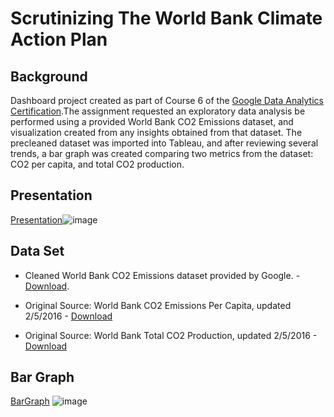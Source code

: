 # Scrutinizing The World Bank Climate Action Plan


## Background

Dashboard project created as part of Course 6 of the [Google Data Analytics Certification](https://grow.google/certificates/data-analytics/#?modal_active=none).The assignment requested an exploratory data analysis be performed using a provided World Bank CO2 Emissions dataset, and visualization created from any insights obtained from that dataset. The precleaned dataset was imported into Tableau, and after reviewing several trends, a bar graph was created comparing two metrics from the dataset: CO2 per capita, and total CO2 production. 

## Presentation

[Presentation](https://youtu.be/XGYeh6eDvbM)![image](https://github.com/cgjohnso/Scrutinizing-The-World-Bank-Climate-Action-Plan/blob/main/PowerpointPresentation5.png)


## Data Set

- Cleaned World Bank CO2 Emissions dataset provided by Google. - [Download](https://github.com/cgjohnso/Is-CO2-per-capita-a-reliable-indicator-of-a-countrys-total-CO2-production/blob/main/CO2-Dataset.xlsx).

- Original Source: World Bank CO2 Emissions Per Capita, updated 2/5/2016 - [Download](http://data.worldbank.org/indicator/EN.ATM.CO2E.PC)

- Original Source: World Bank Total CO2 Production, updated 2/5/2016 - [Download](http://data.worldbank.org/indicator/EN.ATM.CO2E.KT)

## Bar Graph

[BarGraph](https://public.tableau.com/app/profile/chadwick.johnson/viz/IsCO2percapitaareliableindicatorofacountrystotalCO2production/Dashboard3)
![image](https://github.com/cgjohnso/Scrutinizing-The-World-Bank-Climate-Action-Plan/blob/main/Dashboard%203.png)

